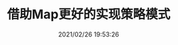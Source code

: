 ---
updated: 2021/02/26 19:53:26
date: 2021/02/26 19:53:26
categories: 
  - web
  - es2015
title: 借助Map更好的实现策略模式
comments: 
description:    
---